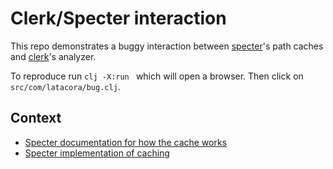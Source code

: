 # Clerk/Specter interaction

This repo demonstrates a buggy interaction between [specter]'s path caches and [clerk]'s analyzer.

[specter]: https://github.com/redplanetlabs/specter
[clerk]: https://github.com/nextjournal/clerk

To reproduce run `clj -X:run ` which will open a browser. Then click on `src/com/latacora/bug.clj`.

## Context

- [Specter documentation for how the cache works](https://github.com/redplanetlabs/specter/wiki/Specter's-inline-caching-implementation)
- [Specter implementation of caching](https://github.com/redplanetlabs/specter/blob/67e86806020b9d02fbca8cdb1efad3002fc81a32/src/clj/com/rpl/specter.cljc#L268)
